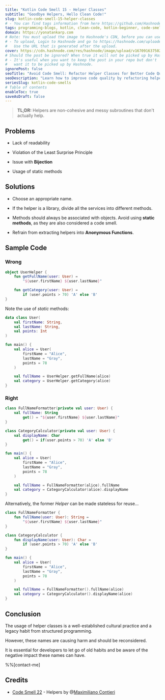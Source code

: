 ```yaml
---
title: "Kotlin Code Smell 15 - Helper Classes"
subtitle: "Goodbye Helpers, Hello Clean Code!"
slug: kotlin-code-smell-15-helper-classes
# - You can find tags information from here https://github.com/Hashnode/support/blob/main/misc/tags.json
tags: programming-blogs, kotlin, clean-code, kotlin-beginner, code-smell-1
domain: https://yonatankarp.com
# Note: You must upload the image to Hashnode's CDN, before you can use it here.
# - To upload, Login to Hashnode and go to https://hashnode.com/uploader
#   Use the URL that is generated after the upload.
cover: https://cdn.hashnode.com/res/hashnode/image/upload/v1670916375024/94ycSUHnD.jpeg
# Should the post be ignored? When true it will not be picked up by Hashnode.
# - It's useful when you want to keep the post in your repo but don't
#   want it to be picked up by Hashnode.
ignorePost: false
seoTitle: "Avoid Code Smell: Refactor Helper Classes for Better Code Quality"
seoDescription: "Learn how to improve code quality by refactoring helper classes. Discover why static methods and anonymous functions are code smells in Kotlin."
seriesSlug: kotlin-code-smells
# Table of contents
enableToc: true
saveAsDraft: false
---
```


> **TL;DR:** Helpers are non-cohesive and messy subroutines that don't actually help.

## **Problems**

* Lack of readability
    
* Violation of the Least Surprise Principle
    
* Issue with **Bijection**
    
* Usage of static methods
    

## **Solutions**

* Choose an appropriate name.
    
* If the helper is a library, divide all the services into different methods.
    
* Methods should always be associated with objects. Avoid using **static methods**, as they are also considered a code smell.
    
* Refrain from extracting helpers into **Anonymous Functions**.
    

## **Sample Code**

### Wrong

```kotlin
object UserHelper {
    fun getFullName(user: User) =
        "${user.firstName} ${user.lastName}"

    fun getCategory(user: User) =
        if (user.points > 70) 'A' else 'B'
}
```

Note the use of *static* methods:

```kotlin
data class User(
    val firstName: String,
    val lastName: String,
    val points: Int
)

fun main() {
    val alice = User(
        firstName = "Alice",
        lastName = "Gray",
        points = 78
    )

    val fullName = UserHelper.getFullName(alice)
    val category = UserHelper.getCategory(alice)
}
```

### Right

```kotlin
class FullNameFormatter(private val user: User) {
    val fullName: String
        get() = "${user.firstName} ${user.lastName}"
}

class CategoryCalculator(private val user: User) {
    val displayName: Char
        get() = if(user.points > 70) 'A' else 'B'
}

fun main() {
    val alice = User(
        firstName = "Alice",
        lastName = "Gray",
        points = 78
    )

    val fullName = FullNameFormatter(alice).fullName
    val category = CategoryCalculator(alice).displayName
}
```

Alternatively, the former *Helper* can be made stateless for reuse...

```kotlin
class FullNameFormatter {
    fun fullName(user: User): String =
        "${user.firstName} ${user.lastName}"
}

class CategoryCalculator {
    fun displayName(user: User): Char =
        if (user.points > 70) 'A' else 'B'
}

fun main() {
    val alice = User(
        firstName = "Alice",
        lastName = "Gray",
        points = 78
    )

    val fullName = FullNameFormatter().fullName(alice)
    val category = CategoryCalculator().displayName(alice)
}
```

## **Conclusion**

The usage of helper classes is a well-established cultural practice and a legacy habit from structured programming.

However, these names are causing harm and should be reconsidered.

It is essential for developers to let go of old habits and be aware of the negative impact these names can have.

%%[contact-me]

## Credits

* [Code Smell 22](https://maximilianocontieri.com/code-smell-22-helpers) - Helpers by @[Maximiliano Contieri](@mcsee)
